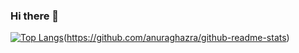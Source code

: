 ### Hi there 👋
[![Top Langs](https://github-readme-stats.vercel.app/api/top-langs/?username=ivonnerubio&langs_count=8)](https://github.com/anuraghazra/github-readme-stats)(https://github.com/anuraghazra/github-readme-stats)
<!--
**ivonnerubio/ivonnerubio** is a ✨ _special_ ✨ repository because its `README.md` (this file) appears on your GitHub profile.

Here are some ideas to get you started:

- 🔭 I’m currently working on ...
- 🌱 I’m currently learning ...
- 👯 I’m looking to collaborate on ...
- 🤔 I’m looking for help with ...
- 💬 Ask me about ...
- 📫 How to reach me: ...
- 😄 Pronouns: ...
- ⚡ Fun fact: ...
-->

